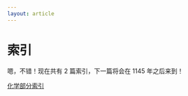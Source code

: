 ```yaml
---
layout: article
---
```


# 索引

嗯，不错！现在共有 $2$ 篇索引，下一篇将会在 $1145$ 年之后来到！

[化学部分索引](https://mekdull.netlify.app/indexxx/chem)
